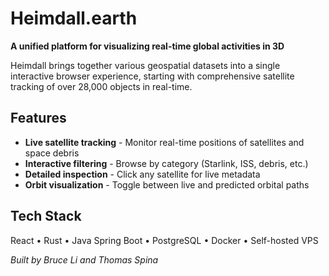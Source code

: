 # Heimdall.earth

**A unified platform for visualizing real-time global activities in 3D**

Heimdall brings together various geospatial datasets into a single interactive browser experience, starting with comprehensive satellite tracking of over 28,000 objects in real-time.

## Features
- **Live satellite tracking** - Monitor real-time positions of satellites and space debris
- **Interactive filtering** - Browse by category (Starlink, ISS, debris, etc.)
- **Detailed inspection** - Click any satellite for live metadata
- **Orbit visualization** - Toggle between live and predicted orbital paths

## Tech Stack
React • Rust • Java Spring Boot • PostgreSQL • Docker • Self-hosted VPS

*Built by Bruce Li and Thomas Spina*
